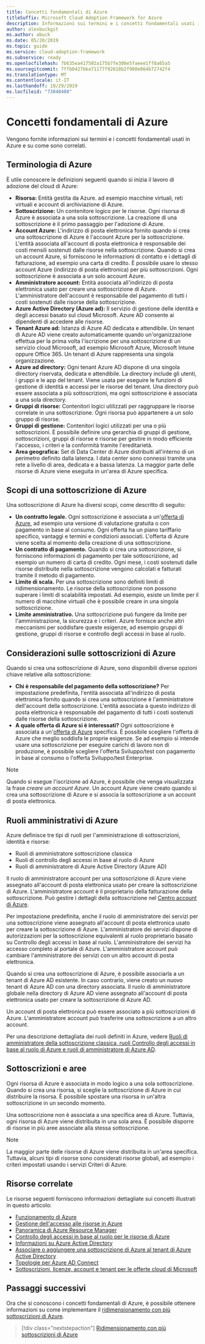 ```yaml
---
title: Concetti fondamentali di Azure
titleSuffix: Microsoft Cloud Adoption Framework for Azure
description: Informazioni sui termini e i concetti fondamentali usati in Azure e su come sono correlati.
author: alexbuckgit
ms.author: abuck
ms.date: 05/20/2019
ms.topic: guide
ms.service: cloud-adoption-framework
ms.subservice: ready
ms.openlocfilehash: 7b635ea417502a175b7fe308e5faeee1ff8a65a5
ms.sourcegitcommit: 7ffb0427bba71177f92618b2f980e864b72742f4
ms.translationtype: MT
ms.contentlocale: it-IT
ms.lasthandoff: 10/29/2019
ms.locfileid: "73048408"
---
```

# <a name="azure-fundamental-concepts"></a>Concetti fondamentali di Azure

Vengono fornite informazioni sui termini e i concetti fondamentali usati in Azure e su come sono correlati.

## <a name="azure-terminology"></a>Terminologia di Azure

È utile conoscere le definizioni seguenti quando si inizia il lavoro di adozione del cloud di Azure:

- **Risorsa:** Entità gestita da Azure. ad esempio macchine virtuali, reti virtuali e account di archiviazione di Azure.
- **Sottoscrizione:** Un contenitore logico per le risorse. Ogni risorsa di Azure è associata a una sola sottoscrizione. La creazione di una sottoscrizione è il primo passaggio per l'adozione di Azure.
- **Account Azure:** L'indirizzo di posta elettronica fornito quando si crea una sottoscrizione di Azure è l'account Azure per la sottoscrizione. L'entità associata all'account di posta elettronica è responsabile dei costi mensili sostenuti dalle risorse nella sottoscrizione. Quando si crea un account Azure, si forniscono le informazioni di contatto e i dettagli di fatturazione, ad esempio una carta di credito. È possibile usare lo stesso account Azure (indirizzo di posta elettronica) per più sottoscrizioni. Ogni sottoscrizione è associata a un solo account Azure.
- **Amministratore account:** Entità associata all'indirizzo di posta elettronica usato per creare una sottoscrizione di Azure. L'amministratore dell'account è responsabile del pagamento di tutti i costi sostenuti dalle risorse della sottoscrizione.
- **Azure Active Directory (Azure ad):** Il servizio di gestione delle identità e degli accessi basato sul cloud Microsoft. Azure AD consente ai dipendenti di accedere alle risorse.
- **Tenant Azure ad:** Istanza di Azure AD dedicata e attendibile. Un tenant di Azure AD viene creato automaticamente quando un'organizzazione effettua per la prima volta l'iscrizione per una sottoscrizione di un servizio cloud Microsoft, ad esempio Microsoft Azure, Microsoft Intune oppure Office 365. Un tenant di Azure rappresenta una singola organizzazione.
- **Azure ad directory:** Ogni tenant Azure AD dispone di una singola directory riservata, dedicata e attendibile. La directory include gli utenti, i gruppi e le app del tenant. Viene usata per eseguire le funzioni di gestione di identità e accessi per le risorse del tenant. Una directory può essere associata a più sottoscrizioni, ma ogni sottoscrizione è associata a una sola directory.
- **Gruppi di risorse:** Contenitori logici utilizzati per raggruppare le risorse correlate in una sottoscrizione. Ogni risorsa può appartenere a un solo gruppo di risorse.
- **Gruppi di gestione:** Contenitori logici utilizzati per una o più sottoscrizioni. È possibile definire una gerarchia di gruppi di gestione, sottoscrizioni, gruppi di risorse e risorse per gestire in modo efficiente l'accesso, i criteri e la conformità tramite l'ereditarietà.
- **Area geografica:** Set di Data Center di Azure distribuiti all'interno di un perimetro definito dalla latenza. I data center sono connessi tramite una rete a livello di area, dedicata e a bassa latenza. La maggior parte delle risorse di Azure viene eseguita in un'area di Azure specifica.

## <a name="azure-subscription-purposes"></a>Scopi di una sottoscrizione di Azure

Una sottoscrizione di Azure ha diversi scopi, come descritto di seguito:

- **Un contratto legale.** Ogni sottoscrizione è associata a un'[offerta di Azure](https://azure.microsoft.com/support/legal/offer-details), ad esempio una versione di valutazione gratuita o con pagamento in base al consumo. Ogni offerta ha un piano tariffario specifico, vantaggi e termini e condizioni associati. L'offerta di Azure viene scelta al momento della creazione di una sottoscrizione.
- **Un contratto di pagamento.** Quando si crea una sottoscrizione, si forniscono informazioni di pagamento per tale sottoscrizione, ad esempio un numero di carta di credito. Ogni mese, i costi sostenuti dalle risorse distribuite nella sottoscrizione vengono calcolati e fatturati tramite il metodo di pagamento.
- **Limite di scala.** Per una sottoscrizione sono definiti limiti di ridimensionamento. Le risorse della sottoscrizione non possono superare i limiti di scalabilità impostati. Ad esempio, esiste un limite per il numero di macchine virtuali che è possibile creare in una singola sottoscrizione.
- **Limite amministrativo.** Una sottoscrizione può fungere da limite per l'amministrazione, la sicurezza e i criteri. Azure fornisce anche altri meccanismi per soddisfare queste esigenze, ad esempio gruppi di gestione, gruppi di risorse e controllo degli accessi in base al ruolo.

## <a name="azure-subscription-considerations"></a>Considerazioni sulle sottoscrizioni di Azure

Quando si crea una sottoscrizione di Azure, sono disponibili diverse opzioni chiave relative alla sottoscrizione:

- **Chi è responsabile del pagamento della sottoscrizione?** Per impostazione predefinita, l'entità associata all'indirizzo di posta elettronica fornito quando si crea una sottoscrizione è l'amministratore dell'account della sottoscrizione. L'entità associata a questo indirizzo di posta elettronica è responsabile del pagamento di tutti i costi sostenuti dalle risorse della sottoscrizione.
- **A quale offerta di Azure si è interessati?** Ogni sottoscrizione è associata a un'[offerta di Azure](https://azure.microsoft.com/support/legal/offer-details) specifica. È possibile scegliere l'offerta di Azure che meglio soddisfa le proprie esigenze. Se ad esempio si intende usare una sottoscrizione per eseguire carichi di lavoro non di produzione, è possibile scegliere l'offerta Sviluppo/test con pagamento in base al consumo o l'offerta Sviluppo/test Enterprise.

> [!NOTE]
> Quando si esegue l'iscrizione ad Azure, è possibile che venga visualizzata la frase *creare un account Azure*. Un account Azure viene creato quando si crea una sottoscrizione di Azure e si associa la sottoscrizione a un account di posta elettronica.

## <a name="azure-administrative-roles"></a>Ruoli amministrativi di Azure

Azure definisce tre tipi di ruoli per l'amministrazione di sottoscrizioni, identità e risorse:

- Ruoli di amministratore sottoscrizione classica
- Ruoli di controllo degli accessi in base al ruolo di Azure
- Ruoli di amministratore di Azure Active Directory (Azure AD)

Il ruolo di amministratore account per una sottoscrizione di Azure viene assegnato all'account di posta elettronica usato per creare la sottoscrizione di Azure. L'amministratore account è il proprietario della fatturazione della sottoscrizione. Può gestire i dettagli della sottoscrizione nel [Centro account di Azure](https://account.azure.com/Subscriptions).

Per impostazione predefinita, anche il ruolo di amministratore dei servizi per una sottoscrizione viene assegnato all'account di posta elettronica usato per creare la sottoscrizione di Azure. L'amministratore dei servizi dispone di autorizzazioni per la sottoscrizione equivalenti al ruolo proprietario basato su Controllo degli accessi in base al ruolo. L'amministratore dei servizi ha accesso completo al portale di Azure. L'amministratore account può cambiare l'amministratore dei servizi con un altro account di posta elettronica.

Quando si crea una sottoscrizione di Azure, è possibile associarla a un tenant di Azure AD esistente. In caso contrario, viene creato un nuovo tenant di Azure AD con una directory associata. Il ruolo di amministratore globale nella directory di Azure AD viene assegnato all'account di posta elettronica usato per creare la sottoscrizione di Azure AD.

Un account di posta elettronica può essere associato a più sottoscrizioni di Azure. L'amministratore account può trasferire una sottoscrizione a un altro account.

Per una descrizione dettagliata dei ruoli definiti in Azure, vedere [Ruoli di amministratore della sottoscrizione classica, ruoli Controllo degli accessi in base al ruolo di Azure e ruoli di amministratore di Azure AD](https://docs.microsoft.com/azure/role-based-access-control/rbac-and-directory-admin-roles).

## <a name="subscriptions-and-regions"></a>Sottoscrizioni e aree

Ogni risorsa di Azure è associata in modo logico a una sola sottoscrizione. Quando si crea una risorsa, si sceglie la sottoscrizione di Azure in cui distribuire la risorsa. È possibile spostare una risorsa in un'altra sottoscrizione in un secondo momento.

Una sottoscrizione non è associata a una specifica area di Azure. Tuttavia, ogni risorsa di Azure viene distribuita in una sola area. È possibile disporre di risorse in più aree associate alla stessa sottoscrizione.

> [!NOTE]
> La maggior parte delle risorse di Azure viene distribuita in un'area specifica. Tuttavia, alcuni tipi di risorse sono considerati risorse globali, ad esempio i criteri impostati usando i servizi Criteri di Azure.

## <a name="related-resources"></a>Risorse correlate

Le risorse seguenti forniscono informazioni dettagliate sui concetti illustrati in questo articolo:

- [Funzionamento di Azure](../../getting-started/what-is-azure.md)
- [Gestione dell'accesso alle risorse in Azure](../../govern/resource-consistency/resource-access-management.md)
- [Panoramica di Azure Resource Manager](https://docs.microsoft.com/azure/azure-resource-manager/resource-group-overview)
- [Controllo degli accessi in base al ruolo per le risorse di Azure](https://docs.microsoft.com/azure/role-based-access-control/overview)
- [Informazioni su Azure Active Directory](https://docs.microsoft.com/azure/active-directory/fundamentals/active-directory-whatis)
- [Associare o aggiungere una sottoscrizione di Azure al tenant di Azure Active Directory](https://docs.microsoft.com/azure/active-directory/fundamentals/active-directory-how-subscriptions-associated-directory)
- [Topologie per Azure AD Connect](https://docs.microsoft.com/azure/active-directory/hybrid/plan-connect-topologies)
- [Sottoscrizioni, licenze, account e tenant per le offerte cloud di Microsoft](/office365/enterprise/subscriptions-licenses-accounts-and-tenants-for-microsoft-cloud-offerings)

## <a name="next-steps"></a>Passaggi successivi

Ora che si conoscono i concetti fondamentali di Azure, è possibile ottenere informazioni su come implementare il [ridimensionamento con più sottoscrizioni di Azure](./scaling-subscriptions.md).

> [!div class="nextstepaction"]
> [Ridimensionamento con più sottoscrizioni di Azure](./scaling-subscriptions.md)
